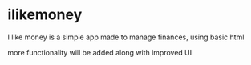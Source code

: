 # ilikemoney
I like money is a simple app made to manage finances, using basic html

more functionality will be added along with improved UI
